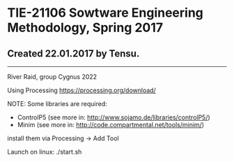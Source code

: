 # TIE-21106 Sowtware Engineering Methodology, Spring 2017 
## Created 22.01.2017 by Tensu. 
------

River Raid, group Cygnus 2022

Using Processing https://processing.org/download/

NOTE: Some libraries are required:

- ControlP5 (see more in: http://www.sojamo.de/libraries/controlP5/)
- Minim (see more in:  http://code.compartmental.net/tools/minim/)

install them via Processing -> Add Tool

Launch on linux: ./start.sh
